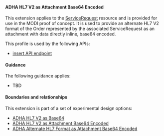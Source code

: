#### ADHA HL7 V2 as Attachment Base64 Encoded
This extension applies to the [ServiceRequest](https://www.hl7.org/fhir/servicerequest.html) resource and is provided for use in the MODI proof of concept. It is used to provide an alternate HL7 V2 format of the Order represented by the associated ServiceRequest as an attachment with data directly inline, base64 encoded.

This profile is used by the following APIs:
* [insert API endpoint](StructureDefinition-TBD-1.html)


#### Guidance
The following guidance applies:
* TBD


#### Boundaries and relationships
This extension is part of a set of experimental design options:
* [ADHA HL7 V2 as Base64](StructureDefinition-dh-hl7-v2-base64-1.html)
* [ADHA HL7 V2 as Attachment Base64 Encoded](StructureDefinition-dh-attachment-hl7-v2-base64-1.html)
* [ADHA Alternate HL7 Format as Attachment Base64 Encoded](StructureDefinition-dh-attachment-hl7-base64-1.html)